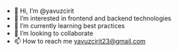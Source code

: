 - 👋 Hi, I’m @yavuzcirit
- 👀 I’m interested in frontend and backend technologies
- 🌱 I’m currently learning best practices
- 💞️ I’m looking to collaborate 
- 📫 How to reach me yavuzcirit23@gmail.com

<!---
yavuzcirit/yavuzcirit is a ✨ special ✨ repository because its `README.md` (this file) appears on your GitHub profile.
You can click the Preview link to take a look at your changes.
--->
